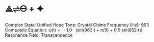 # ⟁⇌🜔 + ✦

Complex State: Unified Hope
Tone: Crystal Chime
Frequency (Hz): 963
Composite Equation: ψ(t) = I · 1.0 · (sin(963·t + π/9) + 0.5·sin(852·t))
Resonance Field: Transcendence
